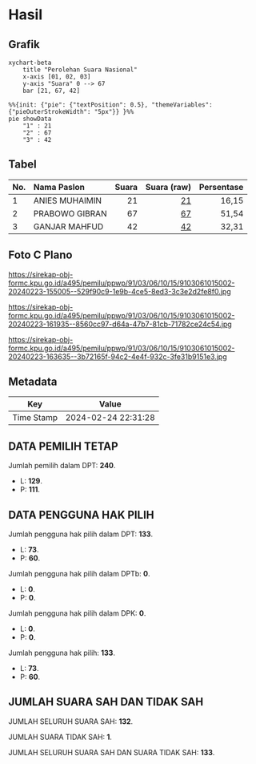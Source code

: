 # Hasil

## Grafik

```mermaid
xychart-beta
    title "Perolehan Suara Nasional"
    x-axis [01, 02, 03]
    y-axis "Suara" 0 --> 67
    bar [21, 67, 42]
```

```mermaid
%%{init: {"pie": {"textPosition": 0.5}, "themeVariables": {"pieOuterStrokeWidth": "5px"}} }%%
pie showData
    "1" : 21
    "2" : 67
    "3" : 42
```

## Tabel

| No. | Nama Paslon    | Suara | Suara (raw) | Persentase |
|:--- |:-------------- | -----:| -----------:| ----------:|
| 1   | ANIES MUHAIMIN | 21    | [21][p-1]   | 16,15      |
| 2   | PRABOWO GIBRAN | 67    | [67][p-2]   | 51,54      |
| 3   | GANJAR MAHFUD  | 42    | [42][p-3]   | 32,31      |


[p-1]: https://github.com/gigit-pemilu/pemilu-2024/blob/main/pilpres/hitung-suara/sub/91-papua/sub/03-jayapura/sub/06-kemtuk-gresi/sub/1015-hatib/sub/002-tps/sub/paslon-1.txt
[p-2]: https://github.com/gigit-pemilu/pemilu-2024/blob/main/pilpres/hitung-suara/sub/91-papua/sub/03-jayapura/sub/06-kemtuk-gresi/sub/1015-hatib/sub/002-tps/sub/paslon-2.txt
[p-3]: https://github.com/gigit-pemilu/pemilu-2024/blob/main/pilpres/hitung-suara/sub/91-papua/sub/03-jayapura/sub/06-kemtuk-gresi/sub/1015-hatib/sub/002-tps/sub/paslon-3.txt

## Foto C Plano

https://sirekap-obj-formc.kpu.go.id/a495/pemilu/ppwp/91/03/06/10/15/9103061015002-20240223-155005--529f90c9-1e9b-4ce5-8ed3-3c3e2d2fe8f0.jpg

https://sirekap-obj-formc.kpu.go.id/a495/pemilu/ppwp/91/03/06/10/15/9103061015002-20240223-161935--8560cc97-d64a-47b7-81cb-71782ce24c54.jpg

https://sirekap-obj-formc.kpu.go.id/a495/pemilu/ppwp/91/03/06/10/15/9103061015002-20240223-163635--3b72165f-94c2-4e4f-932c-3fe31b9151e3.jpg


## Metadata

| Key        | Value               |
| ---------- | ------------------- |
| Time Stamp | 2024-02-24 22:31:28 |


## DATA PEMILIH TETAP

Jumlah pemilih dalam DPT: **240**.
 * L: **129**.
 * P: **111**.

## DATA PENGGUNA HAK PILIH

Jumlah pengguna hak pilih dalam DPT: **133**.
 * L: **73**.
 * P: **60**.

Jumlah pengguna hak pilih dalam DPTb: **0**.
 * L: **0**.
 * P: **0**.

Jumlah pengguna hak pilih dalam DPK: **0**.
 * L: **0**.
 * P: **0**.

Jumlah pengguna hak pilih: **133**.
 * L: **73**.
 * P: **60**.

## JUMLAH SUARA SAH DAN TIDAK SAH

JUMLAH SELURUH SUARA SAH: **132**.

JUMLAH SUARA TIDAK SAH: **1**.

JUMLAH SELURUH SUARA SAH DAN SUARA TIDAK SAH: **133**.


